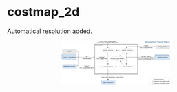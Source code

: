 # costmap_2d

Automatical resolution added.
<div align="center">
        <img src="overview_tf.png" width="50%" height="30%"/>
 </div>
